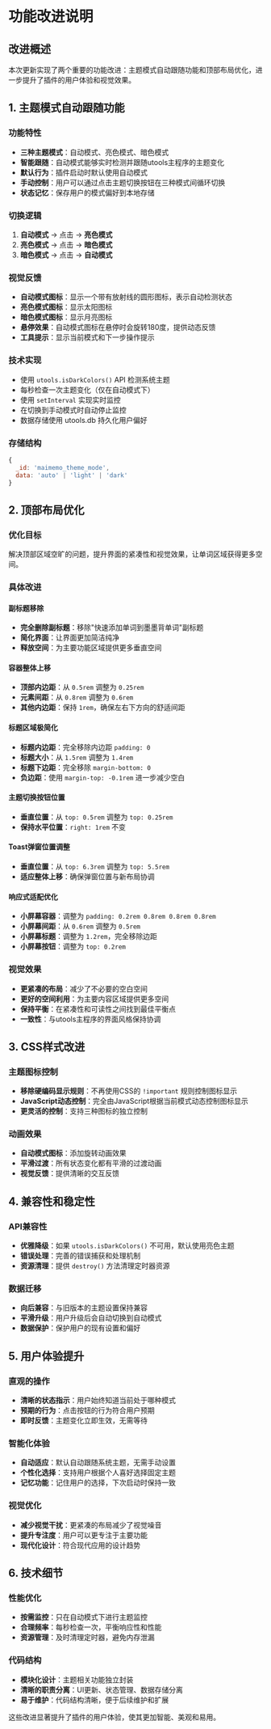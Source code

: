 # 功能改进说明

## 改进概述
本次更新实现了两个重要的功能改进：主题模式自动跟随功能和顶部布局优化，进一步提升了插件的用户体验和视觉效果。

## 1. 主题模式自动跟随功能

### 功能特性
- **三种主题模式**：自动模式、亮色模式、暗色模式
- **智能跟随**：自动模式能够实时检测并跟随utools主程序的主题变化
- **默认行为**：插件启动时默认使用自动模式
- **手动控制**：用户可以通过点击主题切换按钮在三种模式间循环切换
- **状态记忆**：保存用户的模式偏好到本地存储

### 切换逻辑
1. **自动模式** → 点击 → **亮色模式**
2. **亮色模式** → 点击 → **暗色模式**  
3. **暗色模式** → 点击 → **自动模式**

### 视觉反馈
- **自动模式图标**：显示一个带有放射线的圆形图标，表示自动检测状态
- **亮色模式图标**：显示太阳图标
- **暗色模式图标**：显示月亮图标
- **悬停效果**：自动模式图标在悬停时会旋转180度，提供动态反馈
- **工具提示**：显示当前模式和下一步操作提示

### 技术实现
- 使用 `utools.isDarkColors()` API 检测系统主题
- 每秒检查一次主题变化（仅在自动模式下）
- 使用 `setInterval` 实现实时监控
- 在切换到手动模式时自动停止监控
- 数据存储使用 utools.db 持久化用户偏好

### 存储结构
```javascript
{
  _id: 'maimemo_theme_mode',
  data: 'auto' | 'light' | 'dark'
}
```

## 2. 顶部布局优化

### 优化目标
解决顶部区域空旷的问题，提升界面的紧凑性和视觉效果，让单词区域获得更多空间。

### 具体改进

#### 副标题移除
- **完全删除副标题**：移除"快速添加单词到墨墨背单词"副标题
- **简化界面**：让界面更加简洁纯净
- **释放空间**：为主要功能区域提供更多垂直空间

#### 容器整体上移
- **顶部内边距**：从 `0.5rem` 调整为 `0.25rem`
- **元素间距**：从 `0.8rem` 调整为 `0.6rem`
- **其他内边距**：保持 `1rem`，确保左右下方向的舒适间距

#### 标题区域极简化
- **标题内边距**：完全移除内边距 `padding: 0`
- **标题大小**：从 `1.5rem` 调整为 `1.4rem`
- **标题下边距**：完全移除 `margin-bottom: 0`
- **负边距**：使用 `margin-top: -0.1rem` 进一步减少空白

#### 主题切换按钮位置
- **垂直位置**：从 `top: 0.5rem` 调整为 `top: 0.25rem`
- **保持水平位置**：`right: 1rem` 不变

#### Toast弹窗位置调整
- **垂直位置**：从 `top: 6.3rem` 调整为 `top: 5.5rem`
- **适应整体上移**：确保弹窗位置与新布局协调

#### 响应式适配优化
- **小屏幕容器**：调整为 `padding: 0.2rem 0.8rem 0.8rem 0.8rem`
- **小屏幕间距**：从 `0.6rem` 调整为 `0.5rem`
- **小屏幕标题**：调整为 `1.2rem`，完全移除边距
- **小屏幕按钮**：调整为 `top: 0.2rem`

### 视觉效果
- **更紧凑的布局**：减少了不必要的空白空间
- **更好的空间利用**：为主要内容区域提供更多空间
- **保持平衡**：在紧凑性和可读性之间找到最佳平衡点
- **一致性**：与utools主程序的界面风格保持协调

## 3. CSS样式改进

### 主题图标控制
- **移除硬编码显示规则**：不再使用CSS的 `!important` 规则控制图标显示
- **JavaScript动态控制**：完全由JavaScript根据当前模式动态控制图标显示
- **更灵活的控制**：支持三种图标的独立控制

### 动画效果
- **自动模式图标**：添加旋转动画效果
- **平滑过渡**：所有状态变化都有平滑的过渡动画
- **视觉反馈**：提供清晰的交互反馈

## 4. 兼容性和稳定性

### API兼容性
- **优雅降级**：如果 `utools.isDarkColors()` 不可用，默认使用亮色主题
- **错误处理**：完善的错误捕获和处理机制
- **资源清理**：提供 `destroy()` 方法清理定时器资源

### 数据迁移
- **向后兼容**：与旧版本的主题设置保持兼容
- **平滑升级**：用户升级后会自动切换到自动模式
- **数据保护**：保护用户的现有设置和偏好

## 5. 用户体验提升

### 直观的操作
- **清晰的状态指示**：用户始终知道当前处于哪种模式
- **预期的行为**：点击按钮的行为符合用户预期
- **即时反馈**：主题变化立即生效，无需等待

### 智能化体验
- **自动适应**：默认自动跟随系统主题，无需手动设置
- **个性化选择**：支持用户根据个人喜好选择固定主题
- **记忆功能**：记住用户的选择，下次启动时保持一致

### 视觉优化
- **减少视觉干扰**：更紧凑的布局减少了视觉噪音
- **提升专注度**：用户可以更专注于主要功能
- **现代化设计**：符合现代应用的设计趋势

## 6. 技术细节

### 性能优化
- **按需监控**：只在自动模式下进行主题监控
- **合理频率**：每秒检查一次，平衡响应性和性能
- **资源管理**：及时清理定时器，避免内存泄漏

### 代码结构
- **模块化设计**：主题相关功能独立封装
- **清晰的职责分离**：UI更新、状态管理、数据存储分离
- **易于维护**：代码结构清晰，便于后续维护和扩展

这些改进显著提升了插件的用户体验，使其更加智能、美观和易用。

